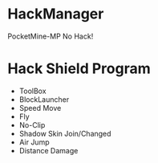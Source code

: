 # HackManager
PocketMine-MP No Hack!

# Hack Shield Program

* ToolBox
* BlockLauncher
* Speed Move
* Fly
* No-Clip
* Shadow Skin Join/Changed
* Air Jump
* Distance Damage
